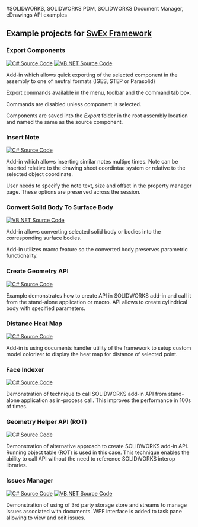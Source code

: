 #SOLIDWORKS, SOLIDWORKS PDM, SOLIDWORKS Document Manager, eDrawings API examples

## Example projects for [SwEx Framework](https://www.codestack.net/labs/solidworks/swex/)

### Export Components
[![C# Source Code](https://img.shields.io/badge/src-C%23-yellow.svg)](https://github.com/codestackdev/solidworks-api-examples/tree/master/swex/add-in/export-components/csharp)
[![VB.NET Source Code](https://img.shields.io/badge/src-VB.NET-blue.svg)](https://github.com/codestackdev/solidworks-api-examples/tree/master/swex/add-in/export-components/vb-net)

Add-in which allows quick exporting of the selected component in the assembly to one of neutral formats (IGES, STEP or Parasolid)

Export commands available in the menu, toolbar and the command tab box.

Commands are disabled unless component is selected.

Components are saved into the *Export* folder in the root assembly location and named the same as the source component.

### Insert Note
[![C# Source Code](https://img.shields.io/badge/src-C%23-yellow.svg)](https://github.com/codestackdev/solidworks-api-examples/tree/master/swex/pmpage/InsertNote/csharp)

Add-in which allows inserting similar notes multipe times. Note can be inserted relative to the drawing sheet coordintae system or relative to the selected object coordinate.

User needs to specify the note text, size and offset in the property manager page. These options are preserved across the session.

### Convert Solid Body To Surface Body
[![VB.NET Source Code](https://img.shields.io/badge/src-VB.NET-blue.svg)](https://github.com/codestackdev/solidworks-api-examples/tree/master/swex/macro-feature\convert-solid-to-surface\vb-net)

Add-in allows converting selected solid body or bodies into the corresponding surface bodies.

Add-in utilizes macro feature so the converted body preserves parametric functionality.

### Create Geometry API
[![C# Source Code](https://img.shields.io/badge/src-C%23-yellow.svg)](https://github.com/codestackdev/solidworks-api-examples/tree/master/swex/add-in/create-geometry-api)

Example demonstrates how to create API in SOLIDWORKS add-in and call it from the stand-alone application or macro. API allows to create cylindrical body with specified parameters.

### Distance Heat Map
[![C# Source Code](https://img.shields.io/badge/src-C%23-yellow.svg)](https://github.com/codestackdev/solidworks-api-examples/tree/master/swex/add-in/distance-heat-map)

Add-in is using documents handler utility of the framework to setup custom model colorizer to display the heat map for distance of selected point.

### Face Indexer
[![C# Source Code](https://img.shields.io/badge/src-C%23-yellow.svg)](https://github.com/codestackdev/solidworks-api-examples/tree/master/swex/add-in/face-indexer)

Demonstration of technique to call SOLIDWORKS add-in API from stand-alone application as in-process call. This improves the performance in 100s of times.

### Geometry Helper API (ROT)
[![C# Source Code](https://img.shields.io/badge/src-C%23-yellow.svg)](https://github.com/codestackdev/solidworks-api-examples/tree/master/swex/add-in/geometry-helper-api-rot)

Demonstration of alternative approach to create SOLIDWORKS add-in API. Running object table (ROT) is used in this case. This technique enables the ability to call API without the need to reference SOLIDWORKS interop libraries.

### Issues Manager
[![C# Source Code](https://img.shields.io/badge/src-C%23-yellow.svg)](https://github.com/codestackdev/solidworks-api-examples/tree/master/swex/add-in/issues-manager/csharp)
[![VB.NET Source Code](https://img.shields.io/badge/src-VB.NET-blue.svg)](https://github.com/codestackdev/solidworks-api-examples/tree/master/swex/add-in/issues-manager//vb-net)

Demonstration of using of 3rd party storage store and streams to manage issues associated with documents. WPF interface is added to task pane allowing to view and edit issues.
